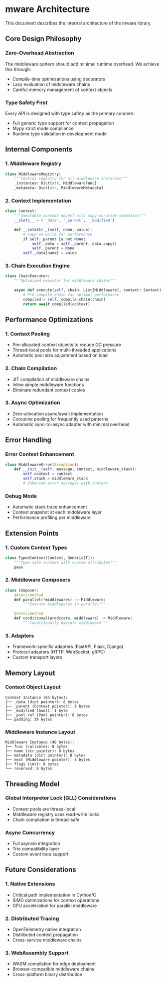 # mware Architecture

This document describes the internal architecture of the mware library.

## Core Design Philosophy

### Zero-Overhead Abstraction
The middleware pattern should add minimal runtime overhead. We achieve this through:
- Compile-time optimizations using decorators
- Lazy evaluation of middleware chains
- Careful memory management of context objects

### Type Safety First
Every API is designed with type safety as the primary concern:
- Full generic type support for context propagation
- Mypy strict mode compliance
- Runtime type validation in development mode

## Internal Components

### 1. Middleware Registry
```python
class MiddlewareRegistry:
    """Central registry for all middleware instances"""
    _instances: Dict[str, MiddlewareFunc]
    _metadata: Dict[str, MiddlewareMetadata]
```

### 2. Context Implementation
```python
class Context:
    """Immutable context object with copy-on-write semantics"""
    __slots__ = ('_data', '_parent', '_modified')
    
    def __setattr__(self, name, value):
        # Copy-on-write for performance
        if self._parent is not None:
            self._data = self._parent._data.copy()
            self._parent = None
        self._data[name] = value
```

### 3. Chain Execution Engine
```python
class ChainExecutor:
    """Optimized executor for middleware chains"""
    
    async def execute(self, chain: List[Middleware], context: Context):
        # Pre-compile chain for optimal performance
        compiled = self._compile_chain(chain)
        return await compiled(context)
```

## Performance Optimizations

### 1. Context Pooling
- Pre-allocated context objects to reduce GC pressure
- Thread-local pools for multi-threaded applications
- Automatic pool size adjustment based on load

### 2. Chain Compilation
- JIT compilation of middleware chains
- Inline simple middleware functions
- Eliminate redundant context copies

### 3. Async Optimization
- Zero-allocation async/await implementation
- Coroutine pooling for frequently used patterns
- Automatic sync-to-async adapter with minimal overhead

## Error Handling

### Error Context Enhancement
```python
class MiddlewareError(Exception):
    def __init__(self, message, context, middleware_stack):
        self.context = context
        self.stack = middleware_stack
        # Enhanced error messages with context
```

### Debug Mode
- Automatic stack trace enhancement
- Context snapshot at each middleware layer
- Performance profiling per middleware

## Extension Points

### 1. Custom Context Types
```python
class TypedContext(Context, Generic[T]):
    """Type-safe context with custom attributes"""
    pass
```

### 2. Middleware Composers
```python
class Composer:
    @staticmethod
    def parallel(*middlewares) -> Middleware:
        """Execute middlewares in parallel"""
    
    @staticmethod
    def conditional(predicate, middleware) -> Middleware:
        """Conditionally execute middleware"""
```

### 3. Adapters
- Framework-specific adapters (FastAPI, Flask, Django)
- Protocol adapters (HTTP, WebSocket, gRPC)
- Custom transport layers

## Memory Layout

### Context Object Layout
```
Context Instance (64 bytes):
├── _data (dict pointer): 8 bytes
├── _parent (Context pointer): 8 bytes
├── _modified (bool): 1 byte
├── _pool_ref (Pool pointer): 8 bytes
└── padding: 39 bytes
```

### Middleware Instance Layout
```
Middleware Instance (48 bytes):
├── func (callable): 8 bytes
├── name (str pointer): 8 bytes
├── metadata (dict pointer): 8 bytes
├── next (Middleware pointer): 8 bytes
├── flags (int): 8 bytes
└── reserved: 8 bytes
```

## Threading Model

### Global Interpreter Lock (GLL) Considerations
- Context pools are thread-local
- Middleware registry uses read-write locks
- Chain compilation is thread-safe

### Async Concurrency
- Full asyncio integration
- Trio compatibility layer
- Custom event loop support

## Future Considerations

### 1. Native Extensions
- Critical path implementation in Cython/C
- SIMD optimizations for context operations
- GPU acceleration for parallel middleware

### 2. Distributed Tracing
- OpenTelemetry native integration
- Distributed context propagation
- Cross-service middleware chains

### 3. WebAssembly Support
- WASM compilation for edge deployment
- Browser-compatible middleware chains
- Cross-platform binary distribution